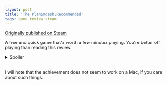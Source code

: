 ```yaml
---
layout: post
title: 'The Plan&mdash;Recommended'
tags: game review steam
---
```


[Originally published on Steam](https://steamcommunity.com/id/jlericson/recommended/250600/)


 A free and quick game that's worth a few minutes playing. You're better off playing than reading this review.
<details><summary>Spoiler</summary>
  <span>
   The ending got a laugh out of me!
  </span>
</details><br/>
 

 

 I will note that the achievement does not seem to work on a Mac, if you care about such things.

